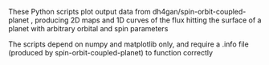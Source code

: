 These Python scripts plot output data from dh4gan/spin-orbit-coupled-planet , producing 2D maps and 1D curves of the flux hitting the surface of a planet with arbitrary orbital and spin parameters

The scripts depend on numpy and matplotlib only, and require a .info file (produced by spin-orbit-coupled-planet) to function correctly

